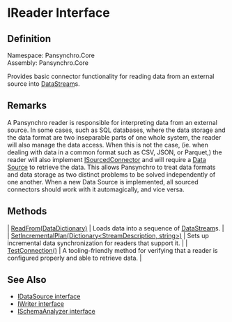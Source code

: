 # IReader Interface

## Definition

Namespace: Pansynchro.Core<BR>
Assembly: Pansynchro.Core

Provides basic connector functionality for reading data from an external source into [DataStream](Pansynchro.Core.DataStream)s.

## Remarks

A Pansynchro reader is responsible for interpreting data from an external source.  In some cases, such as SQL databases, where the data storage and the data format are two inseparable parts of one whole system, the reader will also manage the data access.  When this is not the case, (ie. when dealing with data in a common format such as CSV, JSON, or Parquet,) the reader will also implement [ISourcedConnector](Pansynchro.Core.ISourcedConnector) and will require a [Data Source](Pansynchro.Core.IDataSource) to retrieve the data.  This allows Pansynchro to treat data formats and data storage as two distinct problems to be solved independently of one another.  When a new Data Source is implemented, all sourced connectors should work with it automagically, and vice versa.

## Methods

| [ReadFrom(DataDictionary)](Pansynchro.Core.IReader.ReadFrom) | Loads data into a sequence of [DataStream](Pansynchro.Core.DataStream)s. |
| [SetIncrementalPlan(Dictionary<StreamDescription, string>)](Pansynchro.Core.IReader.ReadFrom) | Sets up incremental data synchronization for readers that support it. |
| [TestConnection()](Pansynchro.Core.IReader.TestConnection) | A tooling-friendly method for verifying that a reader is configured properly and able to retrieve data. |

## See Also

* [IDataSource interface](Pansynchro.Core.IDataSource)
* [IWriter interface](Pansynchro.Core.IWriter)
* [ISchemaAnalyzer interface](Pansynchro.Core.ISchemaAnalyzer)
